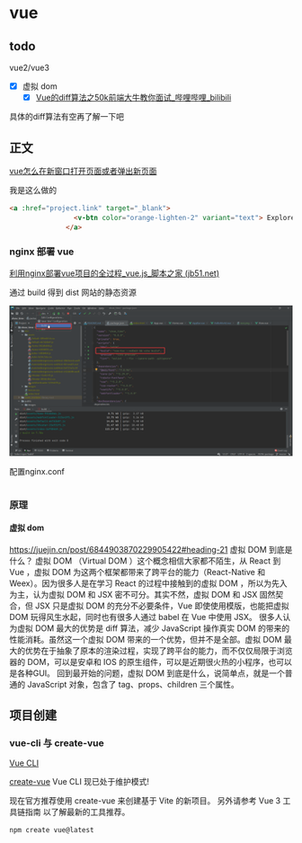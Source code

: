 # vue

## todo

vue2/vue3

- [x] 虚拟 dom
  - [x]  [Vue的diff算法之50k前端大牛教你面试_哔哩哔哩_bilibili](https://www.bilibili.com/video/BV1XL411o7md/?spm_id_from=333.337.search-card.all.click&vd_source=eabc2c22ae7849c2c4f31815da49f209)
 
具体的diff算法有空再了解一下吧
## 正文


[vue怎么在新窗口打开页面或者弹出新页面](https://www.cnblogs.com/yysbolg/p/13539036.html)

我是这么做的

```html
<a :href="project.link" target="_blank">
                <v-btn color="orange-lighten-2" variant="text"> Explore</v-btn>
              </a>
```



### nginx 部署 vue

[利用nginx部署vue项目的全过程_vue.js_脚本之家 (jb51.net)](https://www.jb51.net/article/241964.htm)



通过 build 得到 dist 网站的静态资源

![](https://raw.githubusercontent.com/HongXiaoHong/images/main/picture/webstorm64_49OAOKKz1Q.png)



配置nginx.conf

```properties

```

### 原理
#### 虚拟 dom
https://juejin.cn/post/6844903870229905422#heading-21
虚拟 DOM 到底是什么？
虚拟 DOM （Virtual DOM ）这个概念相信大家都不陌生，从 React 到 Vue ，虚拟 DOM 为这两个框架都带来了跨平台的能力（React-Native 和 Weex）。因为很多人是在学习 React 的过程中接触到的虚拟 DOM ，所以为先入为主，认为虚拟 DOM 和 JSX 密不可分。其实不然，虚拟 DOM 和 JSX 固然契合，但 JSX 只是虚拟 DOM 的充分不必要条件，Vue 即使使用模版，也能把虚拟 DOM 玩得风生水起，同时也有很多人通过 babel 在 Vue 中使用 JSX。
很多人认为虚拟 DOM 最大的优势是 diff 算法，减少 JavaScript 操作真实 DOM 的带来的性能消耗。虽然这一个虚拟 DOM 带来的一个优势，但并不是全部。虚拟 DOM 最大的优势在于抽象了原本的渲染过程，实现了跨平台的能力，而不仅仅局限于浏览器的 DOM，可以是安卓和 IOS 的原生组件，可以是近期很火热的小程序，也可以是各种GUI。
回到最开始的问题，虚拟 DOM 到底是什么，说简单点，就是一个普通的 JavaScript 对象，包含了 tag、props、children 三个属性。


## 项目创建

### vue-cli 与 create-vue
[Vue CLI](https://cli.vuejs.org/zh/guide/creating-a-project.html)

[create-vue](https://github.com/vuejs/create-vue)
 Vue CLI 现已处于维护模式!

现在官方推荐使用 create-vue 来创建基于 Vite 的新项目。 另外请参考 Vue 3 工具链指南 以了解最新的工具推荐。

```bash
npm create vue@latest
```